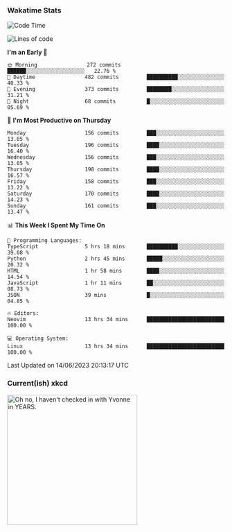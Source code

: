 ### Wakatime Stats
<!--START_SECTION:waka-->
![Code Time](http://img.shields.io/badge/Code%20Time-1%2C761%20hrs%2051%20mins-blue)

![Lines of code](https://img.shields.io/badge/From%20Hello%20World%20I%27ve%20Written-716.1%20thousand%20lines%20of%20code-blue)

**I'm an Early 🐤** 

```text
🌞 Morning                272 commits         ██████░░░░░░░░░░░░░░░░░░░   22.76 % 
🌆 Daytime                482 commits         ██████████░░░░░░░░░░░░░░░   40.33 % 
🌃 Evening                373 commits         ████████░░░░░░░░░░░░░░░░░   31.21 % 
🌙 Night                  68 commits          █░░░░░░░░░░░░░░░░░░░░░░░░   05.69 % 
```
📅 **I'm Most Productive on Thursday** 

```text
Monday                   156 commits         ███░░░░░░░░░░░░░░░░░░░░░░   13.05 % 
Tuesday                  196 commits         ████░░░░░░░░░░░░░░░░░░░░░   16.40 % 
Wednesday                156 commits         ███░░░░░░░░░░░░░░░░░░░░░░   13.05 % 
Thursday                 198 commits         ████░░░░░░░░░░░░░░░░░░░░░   16.57 % 
Friday                   158 commits         ███░░░░░░░░░░░░░░░░░░░░░░   13.22 % 
Saturday                 170 commits         ████░░░░░░░░░░░░░░░░░░░░░   14.23 % 
Sunday                   161 commits         ███░░░░░░░░░░░░░░░░░░░░░░   13.47 % 
```


📊 **This Week I Spent My Time On** 

```text
💬 Programming Languages: 
TypeScript               5 hrs 18 mins       ██████████░░░░░░░░░░░░░░░   39.08 % 
Python                   2 hrs 45 mins       █████░░░░░░░░░░░░░░░░░░░░   20.32 % 
HTML                     1 hr 58 mins        ████░░░░░░░░░░░░░░░░░░░░░   14.54 % 
JavaScript               1 hr 11 mins        ██░░░░░░░░░░░░░░░░░░░░░░░   08.73 % 
JSON                     39 mins             █░░░░░░░░░░░░░░░░░░░░░░░░   04.85 % 

🔥 Editors: 
Neovim                   13 hrs 34 mins      █████████████████████████   100.00 % 

💻 Operating System: 
Linux                    13 hrs 34 mins      █████████████████████████   100.00 % 
```


 Last Updated on 14/06/2023 20:13:17 UTC
<!--END_SECTION:waka-->

### Current(ish) xkcd
<a id="xkcd-a" title="Oh no, I haven't checked in with Yvonne in YEARS." href="https://www.xkcd.com" target="_blank">
        <img align="center" id="xkcd-img" src="https://imgs.xkcd.com/comics/making_plans.png" alt="Oh no, I haven't checked in with Yvonne in YEARS." height=300 />
</a>
